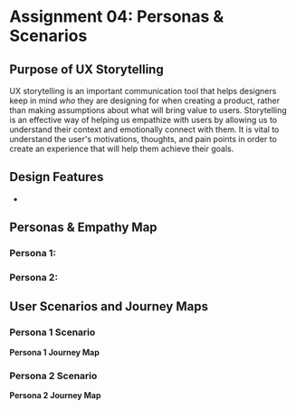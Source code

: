 # Assignment 04: Personas & Scenarios
## Purpose of UX Storytelling
UX storytelling is an important communication tool that helps designers keep in mind _who_ they are designing for when creating a product, rather than making assumptions about what will bring value to users. Storytelling is an effective way of helping us empathize with users by allowing us to understand their context and emotionally connect with them. It is vital to understand the user's motivations, thoughts, and pain points in order to create an experience that will help them achieve their goals.

## Design Features
- 

## Personas & Empathy Map
### Persona 1: 


### Persona 2: 


## User Scenarios and Journey Maps
### Persona 1 Scenario


**Persona 1 Journey Map**



### Persona 2 Scenario

**Persona 2 Journey Map**
